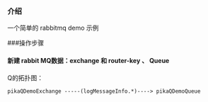 
### 介绍

一个简单的 rabbitmq demo 示例

###操作步骤

#### 新建 rabbit MQ数据：exchange 和 router-key 、 Queue

Q的拓扑图：

    pikaQDemoExchange -----(logMessageInfo.*)----> pikaQDemoQueue